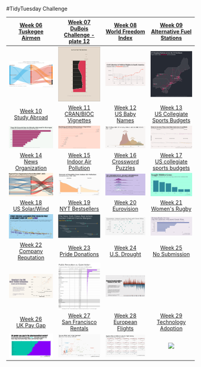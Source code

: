 
#TidyTuesday Challenge 

<!-- table header, followed by pictures link -->
|[Week 06<br>Tuskegee Airmen](https://github.com/poncest/tidytuesday/tree/main/2022/Week_06)| [Week 07<br>DuBois Challenge - plate 12](https://github.com/poncest/tidytuesday/tree/main/2022/Week_07)| [Week 08<br>World Freedom Index](https://github.com/poncest/tidytuesday/tree/main/2022/Week_08)| [Week 09<br>Alternative Fuel Stations](https://github.com/poncest/tidytuesday/tree/main/2022/Week_09)|
| :---: | :---: | :---: | :---: 
|![](Week_06/2022_06_airmen.png) |![](Week_07/2022_07_duboischallenge_plate12.png) |![](Week_08/2022_08_world_freedom_index.png) |![](Week_09/2022_09_alternative_fuel_stations.png) | 
[Week 10<br>Study Abroad](https://github.com/poncest/tidytuesday/tree/main/2022/Week_10)| [Week 11<br>CRAN/BIOC Vignettes](https://github.com/poncest/tidytuesday/tree/main/2022/Week_11)| [Week 12<br>US Baby Names](https://github.com/poncest/tidytuesday/tree/main/2022/Week_12)| [Week 13<br>US Collegiate Sports Budgets](https://github.com/poncest/tidytuesday/tree/main/2022/Week_13) |
![](Week_10/2022_10_erasmus.png) |![](Week_11/2022_11_cran_bioc_vignattes.png) |![](Week_12/2022_12_baby_names.png) |![](Week_13/2022_13_collegiate_sports_budgets.png) | 
[Week 14<br>News Organization](https://github.com/poncest/tidytuesday/tree/main/2022/Week_14)| [Week 15<br>Indoor Air Pollution](https://github.com/poncest/tidytuesday/tree/main/2022/Week_15)|[Week 16<br>Crossword Puzzles](https://github.com/poncest/tidytuesday/tree/main/2022/Week_16)|[Week 17<br>US collegiate sports budgets](https://github.com/poncest/tidytuesday/tree/main/2022/Week_17) |
![](Week_14/2022_14_news_orgs.png) |![](Week_15/2022_15_indoor_pollution.png) |![](Week_16/2022_16_big_dave.png) |![](Week_17/2022_17_hidden_gems.png) |
[Week 18<br>US Solar/Wind](https://github.com/poncest/tidytuesday/tree/main/2022/Week_18)| [Week 19<br>NYT Bestsellers](https://github.com/poncest/tidytuesday/tree/main/2022/Week_19)|[Week 20<br>Eurovision](https://github.com/poncest/tidytuesday/tree/main/2022/Week_20)|[Week 21<br>Women's Rugby](https://github.com/poncest/tidytuesday/tree/main/2022/Week_21) |
![](Week_18/2022_18_capacity.png) |![](Week_19/2022_19_nyt_titles.png) |![](Week_20/2022_20_eurovision.png) |![](Week_21/2022_21_rugby.png) |
[Week 22<br>Company Reputation](https://github.com/poncest/tidytuesday/tree/main/2022/Week_22)| [Week 23<br>Pride Donations ](https://github.com/poncest/tidytuesday/tree/main/2022/Week_23)| [Week 24<br>U.S. Drought ](https://github.com/poncest/tidytuesday/tree/main/2022/Week_24) | [Week 25<br>No Submission ](2022_24/Week_25) |
![](Week_22/2022_22_reputation.png) |![](Week_23/2022_23_donations.png) |![](Week_24/2022_24_drought.png) | |
[Week 26<br>UK Pay Gap](https://github.com/poncest/tidytuesday/tree/main/2022/Week_26)| [Week 27<br>San Francisco Rentals](https://github.com/poncest/tidytuesday/tree/main/2022/Week_27)| [Week 28<br>European Flights](https://github.com/poncest/tidytuesday/tree/main/2022/Week_28)| [Week 29<br>Technology Adoption](https://github.com/poncest/tidytuesday/tree/main/2022/Week_29) |
![](Week_26/2022_26_paygap.png) |![](Week_27/2022_27_rent.png) |![](Week_28/2022_28_flights.png)  |![](Week_28/2022_29_technology.png)  | 

 
